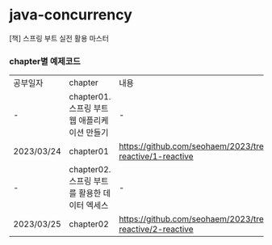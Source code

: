 # java-concurrency
[책] 스프링 부트 실전 활용 마스터

### chapter별 예제코드 
| | | |
|-|-|-|
|공부일자|chapter|내용|
|-|chapter01. 스프링 부트 웹 애플리케이션 만들기|-|
|2023/03/24|chapter01|https://github.com/seohaem/2023/tree/main/springboot-reactive/1-reactive|
|-|chapter02. 스프링 부트를 활용한 데이터 엑세스|-|
|2023/03/25|chapter02|https://github.com/seohaem/2023/tree/main/springboot-reactive/2-reactive|
